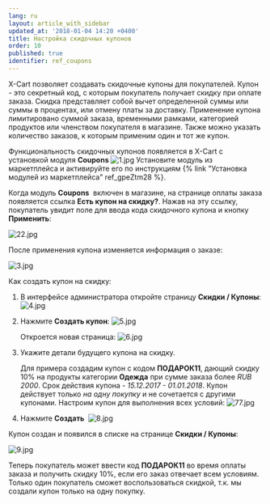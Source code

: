 ```yaml
---
lang: ru
layout: article_with_sidebar
updated_at: '2018-01-04 14:20 +0400'
title: Настройка скидочных купонов
order: 10
published: true
identifier: ref_coupons
---
```

X-Cart позволяет создавать скидочные купоны для покупателей. Купон - это секретный код, c которым покупатель получает скидку при оплате заказа. Скидка представляет собой вычет определенной суммы или суммы в процентах, или отмену платы за доставку. Применение купона лимитировано суммой заказа, временными рамками, категорией продуктов или членством покупателя в магазине. Также можно указать количество заказов, к которым применим один и тот же купон.

Функциональность скидочных купонов появляется в X-Cart с установкой модуля **Coupons** ![1.jpg]({{site.baseurl}}/attachments/ref_coupons/1.jpg) Установите модуль из маркетплейса и активируйте его по инструкциям {% link "Установка модулей из маркетплейса" ref_gpeZtm28 %}.

Когда модуль **Coupons**  включен в магазине, на странице оплаты заказа появляется ссылка **Есть купон на скидку?**. Нажав на эту ссылку, покупатель увидит поле для ввода кода скидочного купона и кнопку **Применить**:

![22.jpg]({{site.baseurl}}/attachments/ref_coupons/22.jpg)

После применения купона изменяется информация о заказе:

![3.jpg]({{site.baseurl}}/attachments/ref_coupons/3.jpg)

Как создать купон на скидку:

1.  В интерфейсе администратора откройте страницу **Скидки / Купоны**:
    ![4.jpg]({{site.baseurl}}/attachments/ref_coupons/4.jpg)
    
2.  Нажмите **Создать купон**:
    ![5.jpg]({{site.baseurl}}/attachments/ref_coupons/5.jpg)
    
    Откроется новая страница:
    ![6.jpg]({{site.baseurl}}/attachments/ref_coupons/6.jpg)

3.  Укажите детали будущего купона на скидку. 

    Для примера создадим купон с кодом **ПОДАРОК11**, дающий скидку 10% на продукты категории **Одежда** при сумме заказа более _RUB 2000_. Срок действия купона - _15.12.2017 - 01.01.2018_. Купон действует только _на одну покупку_ и не сочетается с другими купонами. Настроим купон для выполнения всех условий:
    ![77.jpg]({{site.baseurl}}/attachments/ref_coupons/77.jpg)

4.  Нажмите **Создать** 
    ![8.jpg]({{site.baseurl}}/attachments/ref_coupons/8.jpg)

Купон создан и появился в списке на странице **Скидки / Купоны**:

![9.jpg]({{site.baseurl}}/attachments/ref_coupons/9.jpg)

Теперь покупатель может ввести код **ПОДАРОК11** во время оплаты заказа и получить скидку 10%, если его заказ отвечает всем условиям. Только один покупатель сможет воспользоваться скидкой, т.к. мы создали купон только на одну покупку.





